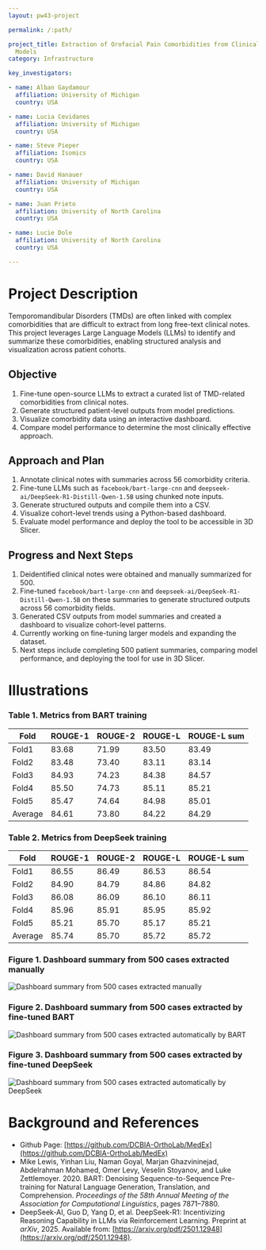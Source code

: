 ```yaml
---
layout: pw43-project

permalink: /:path/

project_title: Extraction of Orofacial Pain Comorbidities from Clinical Notes Using Large Language
  Models
category: Infrastructure

key_investigators:

- name: Alban Gaydamour
  affiliation: University of Michigan
  country: USA

- name: Lucia Cevidanes
  affiliation: University of Michigan
  country: USA

- name: Steve Pieper
  affiliation: Isomics
  country: USA

- name: David Hanauer
  affiliation: University of Michigan
  country: USA

- name: Juan Prieto
  affiliation: University of North Carolina
  country: USA

- name: Lucie Dole
  affiliation: University of North Carolina
  country: USA

---
```


# Project Description

<!-- Add a short paragraph describing the project. -->


Temporomandibular Disorders (TMDs) are often linked with complex comorbidities that are difficult to extract from long free-text clinical notes. This project leverages Large Language Models (LLMs) to identify and summarize these comorbidities, enabling structured analysis and visualization across patient cohorts.



## Objective

<!-- Describe here WHAT you would like to achieve (what you will have as end result). -->


1. Fine-tune open-source LLMs to extract a curated list of TMD-related comorbidities from clinical notes.
2. Generate structured patient-level outputs from model predictions.
3. Visualize comorbidity data using an interactive dashboard.
4. Compare model performance to determine the most clinically effective approach.



## Approach and Plan

<!-- Describe here HOW you would like to achieve the objectives stated above. -->


1. Annotate clinical notes with summaries across 56 comorbidity criteria.
2. Fine-tune LLMs such as `facebook/bart-large-cnn` and `deepseek-ai/DeepSeek-R1-Distill-Qwen-1.5B` using chunked note inputs.
3. Generate structured outputs and compile them into a CSV.
4. Visualize cohort-level trends using a Python-based dashboard.
5. Evaluate model performance and deploy the tool to be accessible in 3D Slicer.



## Progress and Next Steps

<!-- Update this section as you make progress, describing of what you have ACTUALLY DONE.
     If there are specific steps that you could not complete then you can describe them here, too. -->


1. Deidentified clinical notes were obtained and manually summarized for 500.
2. Fine-tuned `facebook/bart-large-cnn` and `deepseek-ai/DeepSeek-R1-Distill-Qwen-1.5B` on these summaries to generate structured outputs across 56 comorbidity fields.
3. Generated CSV outputs from model summaries and created a dashboard to visualize cohort-level patterns.
4. Currently working on fine-tuning larger models and expanding the dataset.
5. Next steps include completing 500 patient summaries, comparing model performance, and deploying the tool for use in 3D Slicer.



# Illustrations

<!-- Add pictures and links to videos that demonstrate what has been accomplished. -->


### Table 1. Metrics from BART training

|Fold|ROUGE-1|ROUGE-2|ROUGE-L|ROUGE-L sum|
|---|---|---|---|---|
|Fold1|83.68|71.99|83.50|83.49|
|Fold2|83.48|73.40|83.11|83.14|
|Fold3|84.93|74.23|84.38|84.57|
|Fold4|85.50|74.73|85.11|85.21|
|Fold5|85.47|74.64|84.98|85.01|
|Average|84.61|73.80|84.22|84.29|

### Table 2. Metrics from DeepSeek training

|Fold|ROUGE-1|ROUGE-2|ROUGE-L|ROUGE-L sum|
|---|---|---|---|---|
|Fold1|86.55|86.49|86.53|86.54|
|Fold2|84.90|84.79|84.86|84.82|
|Fold3|86.08|86.09|86.10|86.11|
|Fold4|85.96|85.91|85.95|85.92|
|Fold5|85.21|85.70|85.17|85.21|
|Average|85.74|85.70|85.72|85.72|

### Figure 1. Dashboard summary from 500 cases extracted manually
![Dashboard summary from 500 cases extracted manually](https://github.com/user-attachments/assets/29e17ece-13d4-417a-ae64-955ce6d66cfc)

### Figure 2. Dashboard summary from 500 cases extracted by fine-tuned BART
![Dashboard summary from 500 cases extracted automatically by BART](https://github.com/user-attachments/assets/b0edb217-d825-4a37-ac95-3226689d7c1a)

### Figure 3. Dashboard summary from 500 cases extracted by fine-tuned DeepSeek
![Dashboard summary from 500 cases extracted automatically by DeepSeek](https://github.com/user-attachments/assets/54e0cb4b-d307-4b38-ba45-02f99a906ed4)



# Background and References

<!-- If you developed any software, include link to the source code repository.
     If possible, also add links to sample data, and to any relevant publications. -->


- Github Page: [https://github.com/DCBIA-OrthoLab/MedEx](https://github.com/DCBIA-OrthoLab/MedEx)
- Mike Lewis, Yinhan Liu, Naman Goyal, Marjan Ghazvininejad, Abdelrahman Mohamed, Omer Levy, Veselin Stoyanov, and Luke Zettlemoyer. 2020. BART: Denoising Sequence-to-Sequence Pre-training for Natural Language Generation, Translation, and Comprehension. *Proceedings of the 58th Annual Meeting of the Association for Computational Linguistics*, pages 7871–7880.
- DeepSeek-AI, Guo D, Yang D, et al. DeepSeek-R1: Incentivizing Reasoning Capability in LLMs via Reinforcement Learning. Preprint at *arXiv*, 2025. Available from: [https://arxiv.org/pdf/2501.12948](https://arxiv.org/pdf/2501.12948).


